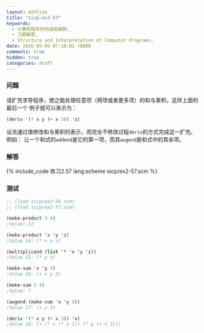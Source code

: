 ```yaml
---
layout: mathjax
title: "sicp-ex2-57"
keywords:
  - 计算机程序的构造和解释,
  - 习题解答,
  - Structure and Interpretation of Computer Programs,
date: 2016-05-09 07:10:01 +0800
comments: true
hidden: true
categories: draft
---
```


### 问题

请扩充求导程序，使之能处理任意项（两项或者更多项）的和与乘积。这样上面的最后一个
例子就可以表示为：

``` scheme
(deriv '(* x y (+ x 3)) 'x)
```

设法通过值修改和与乘积的表示，而完全不修改过程`deriv`的方式完成这一扩充。例如：
让一个和式的`addend`是它的第一项，而其`augend`是和式中的其余项。

### 解答

{% include_code 练习2.57 lang:scheme sicp/ex2-57.scm %}

### 测试

``` scheme
;; (load sicp/ex2-56.scm)
;; (load sicp/ex2-57.scm)

(make-product 3 4)
;Value: 12

(make-product 'x 'y 'z)
;Value 14: (* x y z)

(multiplicand (list '* 'x 'y 'z))
;Value 15: (* y z)

(make-sum 'x 'y 3)
;Value 16: (+ x y 3)

(make-sum 3 4)
;Value: 7

(augend (make-sum 'x 'y 3))
;Value 17: (+ y 3)

(deriv '(* x y (+ x 3)) 'x)
;Value 18: (+ (* x (* y 1)) (* y (+ x 3)))
```

